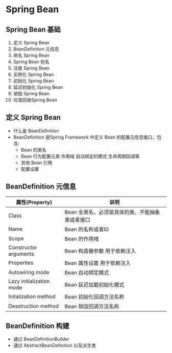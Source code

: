 # Spring Bean 

## Spring Bean 基础

1. 定义 Spring Bean
2. BeanDefinition 元信息
3. 命名 Spring Bean
4. Spring Bean 别名
5. 注册 Spring Bean
6. 实例化 Spring Bean
7. 初始化 Spring Bean
8. 延迟初始化 Spring Bean
9. 销毁 Spring Bean
10. 垃圾回收Spring Bean

## 定义 Spring Bean

- 什么是 BeanDefinition
- BeanDefinition 是Spring Framework 中定义 Bean 的配置元信息接口，包含:
  - Bean 的类名
  - Bean 行为配置元素 作用域 自动绑定的模式 生命周期回调等
  - 其他 Bean 引用 
  - 配置设置

## BeanDefinition 元信息

| 属性(Property)           | 说明                                            |
| ------------------------ | ----------------------------------------------- |
| Class                    | Bean 全类名，必须是具体的类，不能抽象类或者接口 |
| Name                     | Bean 的名称或者ID                               |
| Scope                    | Bean 的作用域                                   |
| Constructor arguments    | Bean 构造器参数 用于依赖注入                    |
| Properties               | Bean 属性设置 用于依赖注入                      |
| Autowiring mode          | Bean 自动绑定模式                               |
| Lazy initialization mode | Bean 延迟加载初始化模式                         |
| Initalization method     | Bean 初始化回调方法名称                         |
| Desstruction method      | Bean 销毁回调方法名称                           |

## BeanDefinition 构建

- 通过 BeanDefinitionBuilder  
- 通过 AbstractBeanDefinition 以及派生类